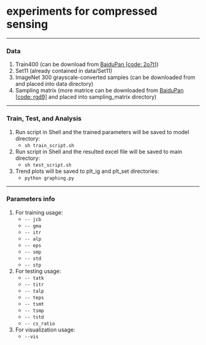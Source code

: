 # experiments for compressed sensing

---
### Data
1. Train400 (can be download from [BaiduPan [code: 2o7t]](https://pan.baidu.com/s/1iLpTpRAwXF7Eb3aQZ0jv1A))
1. Set11 (already contained in data/Set11)
3. ImageNet 300 grayscale-converted samples (can be downloaded from and placed into data directory)
4. Sampling matrix (more matrice can be downloaded from [BaiduPan [code: rgd9]](https://pan.baidu.com/s/1AFza-XCyTqRIVTdaYwjT3w) and placed into sampling_matrix directory)

---
### Train, Test, and Analysis
1. Run script in Shell and the trained parameters will be saved to model directory:
     - ```sh train_script.sh```  
2. Run script in Shell and the resulted excel file will be saved to main directory:
     - ```sh test_script.sh```  
3. Trend plots will be saved to plt_ig and plt_set directories: 
     - ```python graphing.py```  
    
---
### Parameters info
1. For training usage:
     - ```-- jcb```  
     - ```-- gma``` 
     - ```-- itr``` 
     - ```-- alp``` 
     - ```-- eps``` 
     - ```-- smp``` 
     - ```-- std``` 
     - ```-- stp``` 
2. For testing usage:
     - ```-- tatk``` 
     - ```-- titr``` 
     - ```-- talp``` 
     - ```-- teps``` 
     - ```-- tsmt```
     - ```-- tsmp```
     - ```-- tstd```
     - ```-- cs_ratio```    
3. For visualization usage: 
     - ```--vis```  


